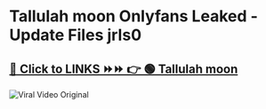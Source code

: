 
 # Tallulah moon Onlyfans Leaked - Update Files jrls0

## <h2><a href="https://clipsfans.com/Tallulah_moon&ref=git">🔗 Click to LINKS ⏩⏩ 👉 🟢 Tallulah moon </a></h2>

<a href="https://clipsfans.com/Tallulah_moon&ref=git" rel="nofollow" data-target="animated-image.originalLink"><img src="https://i.ibb.co.com/xMMVF88/686577567.gif" alt="Viral Video Original" style="max-width: 100%; display: inline-block;" data-target="animated-image.originalImage"></a>

